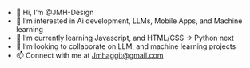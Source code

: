 - 👋 Hi, I’m @JMH-Design
- 👀 I’m interested in Ai development, LLMs, Mobile Apps, and Machine learning
- 🌱 I’m currently learning Javascript, and HTML/CSS -> Python next
- 💞️ I’m looking to collaborate on LLM, and machine learning projects
- 📫 Connect with me at Jmhaggit@gmail.com

<!---
JMH-Design/JMH-Design is a ✨ special ✨ repository because its `README.md` (this file) appears on your GitHub profile.
You can click the Preview link to take a look at your changes.
--->

